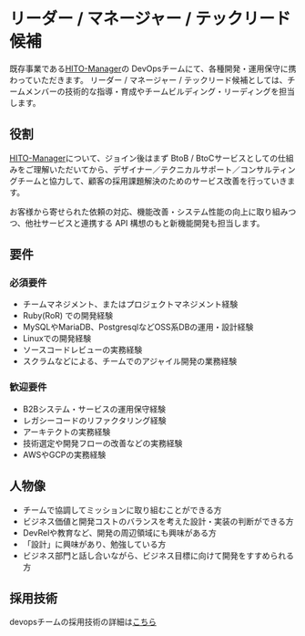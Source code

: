 # リーダー / マネージャー / テックリード候補

既存事業である[HITO-Manager](https://hitomgr.jp/)の DevOpsチームにて、各種開発・運用保守に携わっていただきます。
リーダー / マネージャー / テックリード候補としては、チームメンバーの技術的な指導・育成やチームビルディング・リーディングを担当します。

## 役割

[HITO-Manager](https://hitomgr.jp/)について、ジョイン後はまず BtoB / BtoCサービスとしての仕組みをご理解いただいてから、デザイナー／テクニカルサポート／コンサルティングチームと協力して、顧客の採用課題解決のためのサービス改善を行っていきます。

お客様から寄せられた依頼の対応、機能改善・システム性能の向上に取り組みつつ、他社サービスと連携する API 構想のもと新機能開発も担当します。

## 要件

### 必須要件

* チームマネジメント、またはプロジェクトマネジメント経験
* Ruby(RoR) での開発経験
* MySQLやMariaDB、PostgresqlなどOSS系DBの運用・設計経験
* Linuxでの開発経験
* ソースコードレビューの実務経験
* スクラムなどによる、チームでのアジャイル開発の業務経験

### 歓迎要件

* B2Bシステム・サービスの運用保守経験
* レガシーコードのリファクタリング経験
* アーキテクトの実務経験
* 技術選定や開発フローの改善などの実務経験
* AWSやGCPの実務経験

## 人物像

* チームで協調してミッションに取り組むことができる方
* ビジネス価値と開発コストのバランスを考えた設計・実装の判断ができる方
* DevRelや教育など、開発の周辺領域にも興味がある方
* 「設計」に興味があり、勉強している方
* ビジネス部門と話し合いながら、ビジネス目標に向けて開発をすすめられる方


## 採用技術

devopsチームの採用技術の詳細は[こちら](https://stackshare.io/seedscompany/service-hm)
